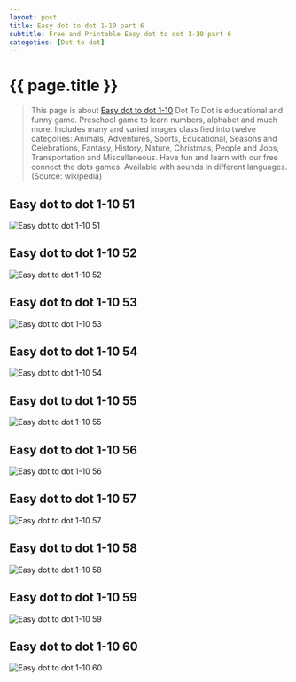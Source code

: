 ```yaml
---
layout: post
title: Easy dot to dot 1-10 part 6
subtitle: Free and Printable Easy dot to dot 1-10 part 6
categoties: [Dot to dot]
---
```

{{ page.title }}
================
> This page is about [Easy dot to dot 1-10](https://hoanghabelle.github.io/) Dot To Dot is educational and funny game. Preschool game to learn numbers, alphabet and much more. Includes many and varied images classified into twelve categories: Animals, Adventures, Sports, Educational, Seasons and Celebrations, Fantasy, History, Nature, Christmas, People and Jobs, Transportation and Miscellaneous. Have fun and learn with our free connect the dots games. Available with sounds in different languages. (Source: wikipedia)

## Easy dot to dot 1-10 51
![Easy dot to dot 1-10 51](https://hoanghabelle.github.io/images/Easy-dot-to-dot-1-10%20(51).jpg "Easy dot to dot 1-10 51")

## Easy dot to dot 1-10 52
![Easy dot to dot 1-10 52](https://hoanghabelle.github.io/images/Easy-dot-to-dot-1-10%20(52).jpg "Easy dot to dot 1-10 52")

## Easy dot to dot 1-10 53
![Easy dot to dot 1-10 53](https://hoanghabelle.github.io/images/Easy-dot-to-dot-1-10%20(53).jpg "Easy dot to dot 1-10 53")

## Easy dot to dot 1-10 54
![Easy dot to dot 1-10 54](https://hoanghabelle.github.io/images/Easy-dot-to-dot-1-10%20(54).jpg "Easy dot to dot 1-10 54")

<script async src="//pagead2.googlesyndication.com/pagead/js/adsbygoogle.js"></script><ins class="adsbygoogle" style="display:block" data-ad-format="fluid" data-ad-layout-key="-8i+1w-dq+e9+ft" data-ad-client="ca-pub-6753140515841889" data-ad-slot="6190446671"></ins> <script> (adsbygoogle = window.adsbygoogle || []).push({}); </script>

## Easy dot to dot 1-10 55
![Easy dot to dot 1-10 55](https://hoanghabelle.github.io/images/Easy-dot-to-dot-1-10%20(55).jpg "Easy dot to dot 1-10 55")

## Easy dot to dot 1-10 56
![Easy dot to dot 1-10 56](https://hoanghabelle.github.io/images/Easy-dot-to-dot-1-10%20(56).jpg "Easy dot to dot 1-10 56")

## Easy dot to dot 1-10 57
![Easy dot to dot 1-10 57](https://hoanghabelle.github.io/images/Easy-dot-to-dot-1-10%20(57).jpg "Easy dot to dot 1-10 57")

## Easy dot to dot 1-10 58
![Easy dot to dot 1-10 58](https://hoanghabelle.github.io/images/Easy-dot-to-dot-1-10%20(58).jpg "Easy dot to dot 1-10 58")

<script async src="//pagead2.googlesyndication.com/pagead/js/adsbygoogle.js"></script><ins class="adsbygoogle" style="display:block" data-ad-format="fluid" data-ad-layout-key="-8i+1w-dq+e9+ft" data-ad-client="ca-pub-6753140515841889" data-ad-slot="6190446671"></ins> <script> (adsbygoogle = window.adsbygoogle || []).push({}); </script>

## Easy dot to dot 1-10 59
![Easy dot to dot 1-10 59](https://hoanghabelle.github.io/images/Easy-dot-to-dot-1-10%20(59).jpg "Easy dot to dot 1-10 59")

## Easy dot to dot 1-10 60
![Easy dot to dot 1-10 60](https://hoanghabelle.github.io/images/Easy-dot-to-dot-1-10%20(60).jpg "Easy dot to dot 1-10 60")

